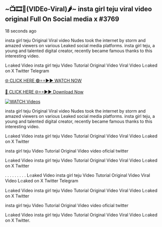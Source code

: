 ## ~📺🎞️👙(VIDEo-Viral)🌶~ insta girl teju viral video original Full On Social media x #3769

18 seconds ago

insta girl teju Original Viral video Nudes took the internet by storm and amazed viewers on various Leaked social media platforms. insta girl teju, a young and talented digital creator, recently became famous thanks to this interesting video.

L𝚎aked Video insta girl teju Video Tutorial Original Video Viral Video L𝚎aked on X Twitter Telegram

[🌐 CLICK HERE 🟢==►► WATCH NOW](https://valovideo.net/valo-video/?bom)

[🔴 CLICK HERE 🌐==►► Download Now](https://valovideo.net/valo-video/?bom)

[![WATCH Videos](https://i.imgur.com/dJHk4Zq.gif)](https://valovideo.net/valo-video/?bom)

insta girl teju Original Viral video Nudes took the internet by storm and amazed viewers on various Leaked social media platforms. insta girl teju, a young and talented digital creator, recently became famous thanks to this interesting video.

L𝚎aked Video insta girl teju Video Tutorial Original Video Viral Video L𝚎aked on X Twitter

insta girl teju Video Tutorial Original Video video oficial twitter

L𝚎aked Video insta girl teju Video Tutorial Original Video Viral Video L𝚎aked on X Twitter

. . . . . . . . . L𝚎aked Video insta girl teju Video Tutorial Original Video Viral Video L𝚎aked on X Twitter Telegram

L𝚎aked Video insta girl teju Video Tutorial Original Video Viral Video L𝚎aked on X Twitter

insta girl teju Video Tutorial Original Video video oficial twitter

L𝚎aked Video insta girl teju Video Tutorial Original Video Viral Video L𝚎aked on X Twitter.